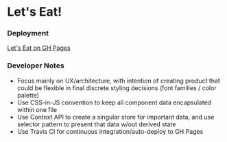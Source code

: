 # Let's Eat!

### Deployment

[Let's Eat on GH Pages](https://ryanbahan.github.io/lets-eat/)

### Developer Notes

- Focus mainly on UX/architecture, with intention of creating product that could be flexible in final discrete styling decisions (font families / color palette)
- Use CSS-in-JS convention to keep all component data encapsulated within one file
- Use Context API to create a singular store for important data, and use selector pattern to present that data w/out derived state
- Use Travis CI for continuous integration/auto-deploy to GH Pages
